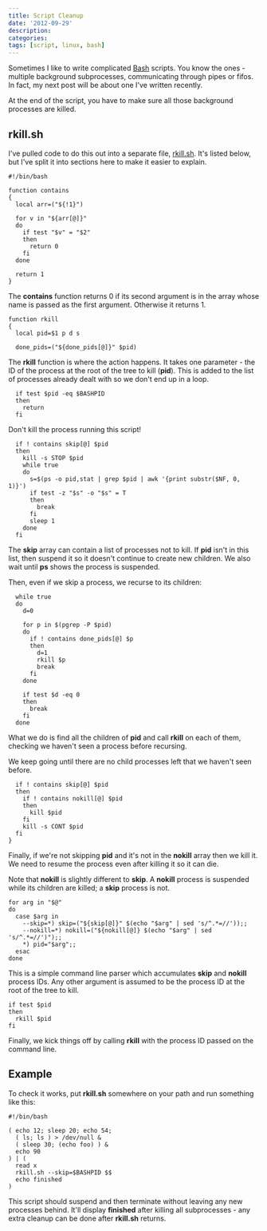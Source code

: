 ```yaml
---
title: Script Cleanup
date: '2012-09-29'
description:
categories:
tags: [script, linux, bash]
---
```


Sometimes I like to write complicated [Bash](http://www.gnu.org/software/bash/bash.html) scripts. You know the ones - multiple background subprocesses,
communicating through pipes or fifos. In fact, my next post will be about
one I've written recently.

At the end of the script, you have to make sure all those background processes
are killed.

rkill.sh
--------
I've pulled code to do this out into a separate file, [rkill.sh](https://gist.github.com/3808428#file_rkill.sh).
It's listed below, but I've split it into sections here to make it easier to
explain.

    #!/bin/bash
    
    function contains
    {
      local arr=("${!1}")
    
      for v in "${arr[@]}"
      do
        if test "$v" = "$2"
        then
          return 0
        fi
      done
    
      return 1
    }

The __contains__ function returns 0 if its second argument is in the array whose
name is passed as the first argument. Otherwise it returns 1.
    
    function rkill
    {
      local pid=$1 p d s
    
      done_pids=("${done_pids[@]}" $pid)

The __rkill__ function is where the action happens. It takes one parameter -
the ID of the process at the root of the tree to kill (__pid__). This is added
to the list of processes already dealt with so we don't end up in a loop.
    
      if test $pid -eq $BASHPID
      then
        return
      fi

Don't kill the process running this script!
    
      if ! contains skip[@] $pid
      then
        kill -s STOP $pid
        while true
        do
          s=$(ps -o pid,stat | grep $pid | awk '{print substr($NF, 0, 1)}')
          if test -z "$s" -o "$s" = T
          then
            break
          fi
          sleep 1
        done
      fi

The __skip__ array can contain a list of processes not to kill. If __pid__
isn't in this list, then suspend it so it doesn't continue to create new
children. We also wait until __ps__ shows the process is suspended.

Then, even if we skip a process, we recurse to its children:
    
      while true
      do
        d=0
    
        for p in $(pgrep -P $pid)
        do
          if ! contains done_pids[@] $p
          then
            d=1
            rkill $p
            break
          fi
        done
    
        if test $d -eq 0
        then
          break
        fi
      done

What we do is find all the children of __pid__ and call __rkill__ on
each of them, checking we haven't seen a process before recursing.

We keep going until there are no child processes left that we haven't seen
before.
    
      if ! contains skip[@] $pid
      then
        if ! contains nokill[@] $pid
        then
          kill $pid
        fi
        kill -s CONT $pid
      fi
    }

Finally, if we're not skipping __pid__ and it's not in the __nokill__ array
then we kill it. We need to resume the process even after killing it so it can
die.

Note that __nokill__ is slightly different to __skip__. A __nokill__ process
is suspended while its children are killed; a __skip__ process is not.
    
    for arg in "$@"
    do
      case $arg in
        --skip=*) skip=("${skip[@]}" $(echo "$arg" | sed 's/^.*=//'));;
        --nokill=*) nokill=("${nokill[@]} $(echo "$arg" | sed 's/^.*=//')");;
        *) pid="$arg";;
      esac
    done  

This is a simple command line parser which accumulates __skip__ and __nokill__
process IDs. Any other argument is assumed to be the process ID at the root
of the tree to kill.
    
    if test $pid
    then
      rkill $pid
    fi

Finally, we kick things off by calling __rkill__ with the process ID passed on
the command line.

Example
-------

To check it works, put __rkill.sh__ somewhere on your path and run something
like this:

    #!/bin/bash

    ( echo 12; sleep 20; echo 54;
      ( ls; ls ) > /dev/null &
      ( sleep 30; (echo foo) ) &
      echo 90
    ) | (
      read x
      rkill.sh --skip=$BASHPID $$
      echo finished
    )

This script should suspend and then terminate without leaving any new processes
behind. It'll display __finished__ after killing all subprocesses - any extra
cleanup can be done after __rkill.sh__ returns.


